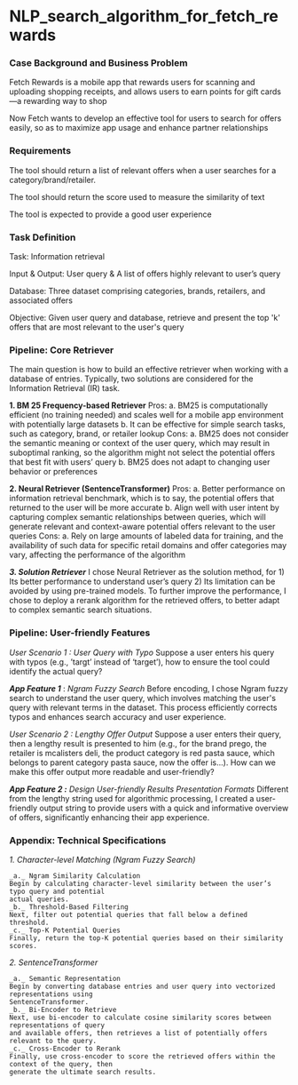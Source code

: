 # NLP_search_algorithm_for_fetch_rewards

### Case Background and Business Problem

Fetch Rewards is a mobile app that rewards users for scanning and uploading shopping receipts,
and allows users to earn points for gift cards—a rewarding way to shop

Now Fetch wants to develop an effective tool for users to search for offers easily, so as to maximize
app usage and enhance partner relationships

### Requirements

The tool should return a list of relevant offers when a user searches for a category/brand/retailer.

The tool should return the score used to measure the similarity of text

The tool is expected to provide a good user experience

### Task Definition

Task: Information retrieval

Input & Output: User query & A list of offers highly relevant to user’s query

Database: Three dataset comprising categories, brands, retailers, and associated offers

Objective: Given user query and database, retrieve and present the top 'k' offers that are most
relevant to the user's query

### Pipeline: Core Retriever

The main question is how to build an effective retriever when working with a database of entries.
Typically, two solutions are considered for the Information Retrieval (IR) task.

**1. BM 25 Frequency-based Retriever**
Pros:
    a. BM25 is computationally efficient (no training needed) and scales well for a mobile app
       environment with potentially large datasets
    b. It can be effective for simple search tasks, such as category, brand, or retailer lookup
Cons:
    a. BM25 does not consider the semantic meaning or context of the user query, which may
       result in suboptimal ranking, so the algorithm might not select the potential offers that
       best fit with users’ query
    b. BM25 does not adapt to changing user behavior or preferences
    
**2. Neural Retriever (SentenceTransformer)**
Pros:
    a. Better performance on information retrieval benchmark, which is to say, the potential
       offers that returned to the user will be more accurate
    b. Align well with user intent by capturing complex semantic relationships between queries,
       which will generate relevant and context-aware potential offers relevant to the user
       queries
Cons:
    a. Rely on large amounts of labeled data for training, and the availability of such data for
       specific retail domains and offer categories may vary, affecting the performance of the
       algorithm


**_3. Solution Retriever_**
I chose Neural Retriever as the solution method, for 1) Its better performance to understand user’s
query 2) Its limitation can be avoided by using pre-trained models. 
To further improve the performance, I chose to deploy a rerank algorithm for the retrieved offers,
to better adapt to complex semantic search situations.

### Pipeline: User-friendly Features

_User Scenario 1 : User Query with Typo_
Suppose a user enters his query with typos (e.g., ’targt’ instead of ‘target’), how to ensure the tool
could identify the actual query?

**_App Feature 1_** : _Ngram Fuzzy Search_
Before encoding, I chose Ngram fuzzy search to understand the user query, which involves
matching the user's query with relevant terms in the dataset. This process efficiently corrects typos
and enhances search accuracy and user experience.

_User Scenario 2 : Lengthy Offer Output_
Suppose a user enters their query, then a lengthy result is presented to him (e.g., for the brand
prego, the retailer is mcalisters deli, the product category is red pasta sauce, which belongs to
parent category pasta sauce, now the offer is...).
How can we make this offer output more readable and user-friendly?

**_App Feature 2 :_** _Design User-friendly Results Presentation Formats_
Different from the lengthy string used for algorithmic processing, I created a user-friendly output
string to provide users with a quick and informative overview of offers, significantly enhancing their
app experience.


### Appendix: Technical Specifications

_1. Character-level Matching (Ngram Fuzzy Search)_

    _a._ Ngram Similarity Calculation
    Begin by calculating character-level similarity between the user’s typo query and potential
    actual queries.
    _b._ Threshold-Based Filtering
    Next, filter out potential queries that fall below a defined threshold.
    _c._ Top-K Potential Queries
    Finally, return the top-K potential queries based on their similarity scores.

_2. SentenceTransformer_

    _a._ Semantic Representation
    Begin by converting database entries and user query into vectorized representations using
    SentenceTransformer.
    _b._ Bi-Encoder to Retrieve
    Next, use bi-encoder to calculate cosine similarity scores between representations of query
    and available offers, then retrieves a list of potentially offers relevant to the query.
    _c._ Cross-Encoder to Rerank
    Finally, use cross-encoder to score the retrieved offers within the context of the query, then
    generate the ultimate search results.


